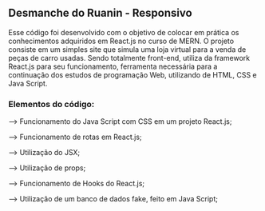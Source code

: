 ## Desmanche do Ruanin - Responsivo
Esse código foi desenvolvido com o objetivo de colocar em prática os conhecimentos adquiridos em React.js no curso de MERN. O projeto consiste em um simples site que simula uma loja virtual para a venda de peças de carro usadas. Sendo totalmente front-end, utiliza da framework React.js para seu funcionamento, ferramenta necessária para a continuação dos estudos de programação Web, utilizando de HTML, CSS e Java Script.

### Elementos do código:
--> Funcionamento do Java Script com CSS em um projeto React.js;

--> Funcionamento de rotas em React.js;

--> Utilização do JSX;

--> Utilização de props;

--> Funcionamento de Hooks do React.js;

--> Utilização de um banco de dados fake, feito em Java Script;

